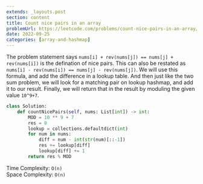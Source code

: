 ```yaml
---
extends: _layouts.post
section: content
title: Count nice pairs in an array
problemUrl: https://leetcode.com/problems/count-nice-pairs-in-an-array/
date: 2022-09-25
categories: [array-and-hashmap]
---
```


The problem statement says `nums[i] + rev(nums[j]) == nums[j] + rev(nums[i])` is the defination of nice pairs. This can also be restated as `nums[i] - rev(nums[i]) == nums[j] - rev(nums[j])`. We will use this formula, and add the difference in a lookup table. And then just like the two sum problem, we will look for a matching pair on lookup hashmap, and add it to our result. Finally, we will return that in the result by moduling the given value `10^9+7`.

```python
class Solution:
    def countNicePairs(self, nums: List[int]) -> int:
        MOD = 10 ** 9 + 7
        res = 0
        lookup = collections.defaultdict(int)
        for num in nums:
            diff = num - int(str(num)[::-1])
            res += lookup[diff]
            lookup[diff] += 1
        return res % MOD
```

Time Complexity: `O(n)` <br/>
Space Complexity: `O(n)`
